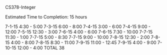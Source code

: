 CS378-Integer 

Estimated Time to Completion: 15 hours

7-1-15		 4:30 -  5:00
7-3-15		 6:00 -  8:00
7-4-15		 3:00 -  6:00
7-4-15		 9:00 - 12:00
7-5-15		12:30 -  3:00
7-6-15		 4:00 -  6:00
7-6-15		 7:30 - 10:00
7-7-15		11:30 -  1:00
7-7-15		 5:00 -  8:30
7-7-15		 9:00 - 10:00
7-8-15		12:30 -  2:00
7-8-15		 4:00 -  8:00
7-8-15		 8:30 - 11:00
7-9-15		11:00 - 12:45
7-9-15		 4:00 -  9:00
7-10-15		12:00 -  4:00
TOTAL 38